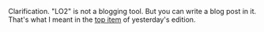 Clarification. "LO2" is not a blogging tool. But you can write a blog post in it. That's what I meant in the <a href="http://scripting.com/2020/02/04.html#a155410">top item</a> of yesterday's edition.
